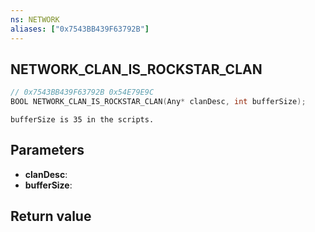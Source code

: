 ```yaml
---
ns: NETWORK
aliases: ["0x7543BB439F63792B"]
---
```

## NETWORK_CLAN_IS_ROCKSTAR_CLAN

```c
// 0x7543BB439F63792B 0x54E79E9C
BOOL NETWORK_CLAN_IS_ROCKSTAR_CLAN(Any* clanDesc, int bufferSize);
```

```
bufferSize is 35 in the scripts.  
```

## Parameters
* **clanDesc**: 
* **bufferSize**: 

## Return value
